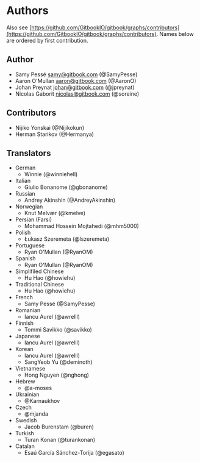 # Authors

Also see [https://github.com/GitbookIO/gitbook/graphs/contributors](https://github.com/GitbookIO/gitbook/graphs/contributors). Names below are ordered by first contribution.

## Author

* Samy Pessé [samy@gitbook.com](mailto:samy@gitbook.com) \(@SamyPesse\)
* Aaron O'Mullan [aaron@gitbook.com](mailto:aaron@gitbook.com) \(@AaronO\)
* Johan Preynat [johan@gitbook.com](mailto:johan@gitbook.com) \(@jpreynat\)
* Nicolas Gaborit [nicolas@gitbook.com](mailto:nicolas@gitbook.com) \(@soreine\)

## Contributors

* Nijiko Yonskai \(@Nijikokun\)
* Herman Starikov \(@Hermanya\)

## Translators

* German
  * Winnie \(@winniehell\)
* Italian
  * Giulio Bonanome \(@gbonanome\)
* Russian
  * Andrey Akinshin \(@AndreyAkinshin\)
* Norwegian
  * Knut Melvær \(@kmelve\)
* Persian \(Farsi\)
  * Mohammad Hossein Mojtahedi \(@mhm5000\)
* Polish
  * Łukasz Szeremeta \(@lszeremeta\)
* Portuguese
  * Ryan O'Mullan \(@RyanOM\)
* Spanish
  * Ryan O'Mullan \(@RyanOM\)
* Simplifiled Chinese
  * Hu Hao \(@howiehu\)
* Traditional Chinese
  * Hu Hao \(@howiehu\)
* French
  * Samy Pessé \(@SamyPesse\)
* Romanian
  * Iancu Aurel \(@awrelll\)
* Finnish
  * Tommi Savikko \(@savikko\)
* Japanese
  * Iancu Aurel \(@awrelll\)
* Korean
  * Iancu Aurel \(@awrelll\)
  * SangYeob Yu \(@deminoth\)
* Vietnamese
  * Hong Nguyen \(@nghong\)
* Hebrew
  * @a-moses
* Ukrainian
  * @Karnaukhov
* Czech
  * @mjanda
* Swedish
  * Jacob Burenstam \(@buren\)
* Turkish
  * Turan Konan \(@turankonan\)
* Catalan
  * Esaú García Sánchez-Torija \(@egasato\)

